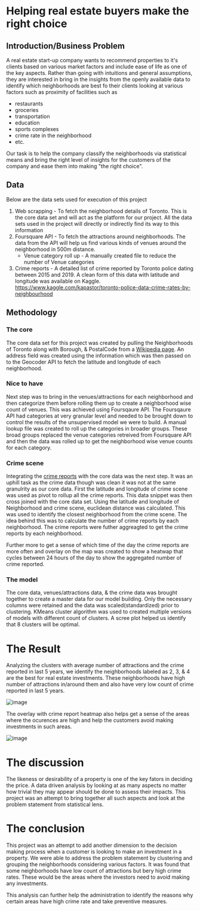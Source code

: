 # Helping real estate buyers make the right choice

## Introduction/Business Problem
A real estate start-up company wants to recommend properties to it's clients based on various market factors and include ease of life as one of the key aspects. Rather than going with intuitions and general assumptions, they are interested in bring in the insights from the openly available data to identify which neighborhoods are best fo their clients looking at various factors such as proximity of facilities such as 
* restaurants
* groceries
* transportation
* education
* sports complexes
* crime rate in the neighborhood
* etc.

Our task is to help the company classify the neighborhoods via statistical means and bring the right level of insights for the customers of the company and ease them into making "the right choice".

## Data
Below are the data sets used for execution of this project

1. Web scrapping - To fetch the neighborhood details of Toronto. This is the core data set and will act as the platform for our project. All the data sets used in the project will directly or indirectly find its way to this information
2. Foursquare API - To fetch the attractions around neighborhoods. The data from the API will help us find various kinds of venues around the neighborhood in 500m distance.
   * Venue category roll up - A manually created file to reduce the number of Venue categories
3. Crime reports - A detailed list of crime reported by Toronto police dating between 2015 and 2019. A clean form of this data with latitude and longitude was available on Kaggle. https://www.kaggle.com/kapastor/toronto-police-data-crime-rates-by-neighbourhood

## Methodology

### The core
The core data set for this project was created by pulling the Neighborhoods of Toronto along with Borough, & PostalCode from a [Wikipedia page](https://en.wikipedia.org/wiki/List_of_postal_codes_of_Canada:_M). An address field was created using the information which was then passed on to the Geocoder API to fetch the latitude and longitude of each neighborhood.

### Nice to have
Next step was to bring in the venues/attractions for each neighborhood and then categorize them before rolling them up to create a neighborhood wise count of venues. This was achieved using Foursqaure API. The Foursqaure API had categories at very granular level and needed to be brought down to control the results of the unsupervised model we were to build. A manual lookup file was created to roll up the categories in broader groups. These broad groups replaced the venue categories retreived from Foursquare API and then the data was rolled up to get the neighborhood wise venue counts for each category.

### Crime scene
Integrating the [crime reports](https://www.kaggle.com/kapastor/toronto-police-data-crime-rates-by-neighbourhood) with the core data was the next step. It was an uphill task as the crime data though was clean it was not at the same granulrity as our core data. First the latitude and longitude of crime scene was used as pivot to rollup all the crime reports. This data snippet was then cross joined with the core data set. Using the latitude and longitude of Neighborhood and crime scene, euclidean distance was calculated. This was used to identify the closest neighborhood from the crime scene. The idea behind this was to calculate the number of crime reports by each neighborhood. The crime reports were futher aggreagted to get the crime reports by each neighborhood.

Further more to get a sense of which time of the day the crime reports are more often and overlay on the map was created to show a heatwap that cycles between 24 hours of the day to show the aggregated number of crime reported.

### The model
The core data, venues/attractions data, & the crime data was brought together to create a master data for our model building. Only the necessary columns were retained and the data was scaled(standardized) prior to clustering. KMeans cluster algorithm was used to created multiple versions of models with different count of clusters. A scree plot helped us identify that 8 clusters will be optimal.

# The Result
Analyzing the clusters with average number of attractions and the crime reported in last 5 years, we identify the neighborhoods labeled as 2, 3, & 4 are the best for real estate investments. These neighborhoods have high number of attractions in/around them and also have very low count of crime reported in last 5 years.

![image](https://user-images.githubusercontent.com/76211413/124779036-1446bf00-df5f-11eb-895a-0c837a0f1e9d.png)

The overlay with crime report heatmap also helps get a sense of the areas where the ocurences are high and help the customers avoid making investments in such areas.

![image](https://user-images.githubusercontent.com/76211413/124845130-b2fd0b00-dfb3-11eb-865f-4b4ecc3a9160.png)

# The discussion
The likeness or desirability of a property is one of the key fators in deciding the price. A data driven analysis by looking at as many aspects no matter how trivial they may appear should be done to assess their impacts. This project was an attempt to bring together all such aspects and look at the problem statement from statistical lens.

# The conclusion
This project was an attempt to add another dimension to the decision making process when a customer is looking to make an investment in a property. We were able to address the problem statement by clustering and grouping the neighborhoods considering various factors. It was found that some neighborhoods have low count of attractions but bery high crime rates. These would be the areas where the investors need to avoid making any investments.

This analysis can further help the administration to identify the reasons why certain areas have high crime rate and take preventive measures.
